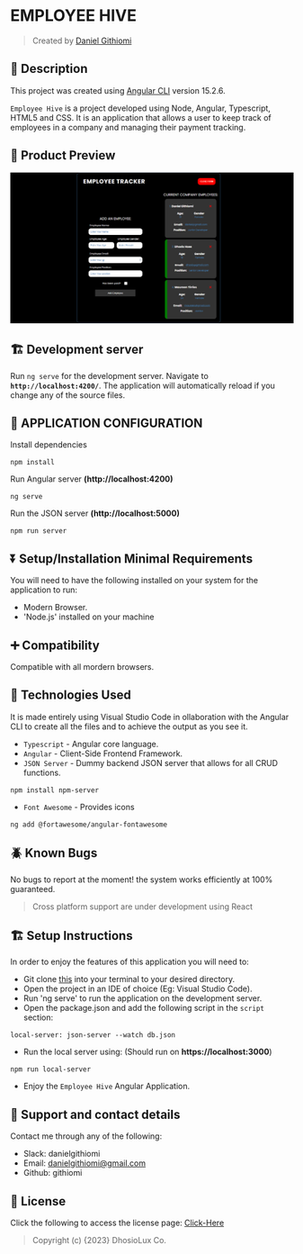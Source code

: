 # EMPLOYEE HIVE

> Created by <a href="https://www.github.com/githiomi"> Daniel Githiomi </a>

## 🚧 Description

This project was created using [Angular CLI](https://github.com/angular/angular-cli) version 15.2.6.

`Employee Hive` is a project developed using Node, Angular, Typescript, HTML5 and CSS. It is an application that allows a user to keep track of employees in a company and managing their payment tracking.

## 👀 Product Preview

![Screenshot](./src/assets/images/Screenshot.png)

## 🏗️ Development server

Run `ng serve` for the development server. Navigate to __`http://localhost:4200/`__. The application will automatically reload if you change any of the source files.

## 🏁 APPLICATION CONFIGURATION

Install dependencies

```` (nodejs)
npm install
````

Run Angular server __(http://localhost:4200)__

```(nodejs)
ng serve
```

Run the JSON server __(http://localhost:5000)__

```(nodejs)
npm run server
```

## ⏬ Setup/Installation Minimal Requirements

You will need to have the following installed on your system for the application to run:

* Modern Browser.
* 'Node.js' installed on your machine

## ➕ Compatibility

Compatible with all mordern browsers.

## 🤖 Technologies Used

It is made entirely using Visual Studio Code in ollaboration with the Angular CLI to create all the files and to achieve the output as you see it.

* `Typescript` - Angular core language.
* `Angular` - Client-Side Frontend Framework.
* `JSON Server` - Dummy backend JSON server that allows for all CRUD functions.

```(nodejs)
npm install npm-server
```

* `Font Awesome` - Provides icons

```(nodejs)
ng add @fortawesome/angular-fontawesome
```

## 🪲 Known Bugs

No bugs to report at the moment! the system works efficiently at 100% guaranteed.

> Cross platform support are under development using React

## 🏗️ Setup Instructions

In order to enjoy the features of this application you will need to:

* Git clone [this](https://github.com/githiomi/Notehive) into your terminal to your
  desired directory.
* Open the project in an IDE of choice (Eg: Visual Studio Code).
* Run 'ng serve' to run the application on the development server.
* Open the package.json and add the following script in the `script` section:

```(json)
local-server: json-server --watch db.json
```

* Run the local server using: (Should run on __https://localhost:3000__)

```(nodejs)
npm run local-server
```

* Enjoy the `Employee Hive` Angular Application.

## 📧 Support and contact details

Contact me through any of the following:

* Slack: danielgithiomi
* Email: danielgithiomi@gmail.com
* Github: githiomi

## 📃 License

Click the following to access the license
page: [Click-Here](https://githiomi.github.io/Privacy-Policy/)

> Copyright (c) {2023} DhosioLux Co.
